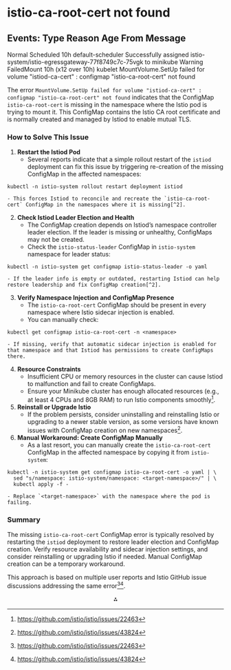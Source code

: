 
# istio-ca-root-cert not found

Events:
Type     Reason       Age                 From               Message
-------------------------
Normal   Scheduled    10h                 default-scheduler  Successfully assigned istio-system/istio-egressgateway-77f8749c7c-75vgk to minikube
Warning  FailedMount  10h (x12 over 10h)  kubelet            MountVolume.SetUp failed for volume "istiod-ca-cert" : configmap "istio-ca-root-cert" not found

The error `MountVolume.SetUp failed for volume "istiod-ca-cert" : configmap "istio-ca-root-cert" not found` indicates that the ConfigMap `istio-ca-root-cert` is missing in the namespace where the Istio pod is trying to mount it. This ConfigMap contains the Istio CA root certificate and is normally created and managed by Istiod to enable mutual TLS.

### How to Solve This Issue

1. **Restart the Istiod Pod**
    - Several reports indicate that a simple rollout restart of the `istiod` deployment can fix this issue by triggering re-creation of the missing ConfigMap in the affected namespaces:

```
kubectl -n istio-system rollout restart deployment istiod
```

    - This forces Istiod to reconcile and recreate the `istio-ca-root-cert` ConfigMap in the namespaces where it is missing[^2].
2. **Check Istiod Leader Election and Health**
    - The ConfigMap creation depends on Istiod’s namespace controller leader election. If the leader is missing or unhealthy, ConfigMaps may not be created.
    - Check the `istio-status-leader` ConfigMap in `istio-system` namespace for leader status:

```
kubectl -n istio-system get configmap istio-status-leader -o yaml
```

    - If the leader info is empty or outdated, restarting Istiod can help restore leadership and fix ConfigMap creation[^2].
3. **Verify Namespace Injection and ConfigMap Presence**
    - The `istio-ca-root-cert` ConfigMap should be present in every namespace where Istio sidecar injection is enabled.
    - You can manually check:

```
kubectl get configmap istio-ca-root-cert -n <namespace>
```

    - If missing, verify that automatic sidecar injection is enabled for that namespace and that Istiod has permissions to create ConfigMaps there.
4. **Resource Constraints**
    - Insufficient CPU or memory resources in the cluster can cause Istiod to malfunction and fail to create ConfigMaps.
    - Ensure your Minikube cluster has enough allocated resources (e.g., at least 4 CPUs and 8GB RAM) to run Istio components smoothly[^1].
5. **Reinstall or Upgrade Istio**
    - If the problem persists, consider uninstalling and reinstalling Istio or upgrading to a newer stable version, as some versions have known issues with ConfigMap creation on new namespaces[^2].
6. **Manual Workaround: Create ConfigMap Manually**
    - As a last resort, you can manually create the `istio-ca-root-cert` ConfigMap in the affected namespace by copying it from `istio-system`:

```
kubectl -n istio-system get configmap istio-ca-root-cert -o yaml | \
  sed "s/namespace: istio-system/namespace: <target-namespace>/" | \
  kubectl apply -f -
```

    - Replace `<target-namespace>` with the namespace where the pod is failing.

### Summary

The missing `istio-ca-root-cert` ConfigMap error is typically resolved by restarting the `istiod` deployment to restore leader election and ConfigMap creation. Verify resource availability and sidecar injection settings, and consider reinstalling or upgrading Istio if needed. Manual ConfigMap creation can be a temporary workaround.

This approach is based on multiple user reports and Istio GitHub issue discussions addressing the same error[^1][^2].

<div style="text-align: center">⁂</div>

[^1]: https://github.com/istio/istio/issues/22463

[^2]: https://github.com/istio/istio/issues/43824

[^3]: https://stackoverflow.com/questions/66527165/installing-istio-on-wsl2-fails-with-failedmount-for-pods

[^4]: https://istio.io/v1.14/docs/ops/common-problems/injection/

[^5]: https://smallstep.com/blog/istio-with-private-ca/

[^6]: https://blog.nashtechglobal.com/how-to-manage-certification-using-istio-for-kubernetes-cluster-1/

[^7]: https://istio.io/latest/docs/tasks/security/cert-management/plugin-ca-cert/

[^8]: https://discuss.kubernetes.io/t/mountvolume-setup-failed-for-volume-istiod-ca-cert-and-default-token-w8nqb/18973

